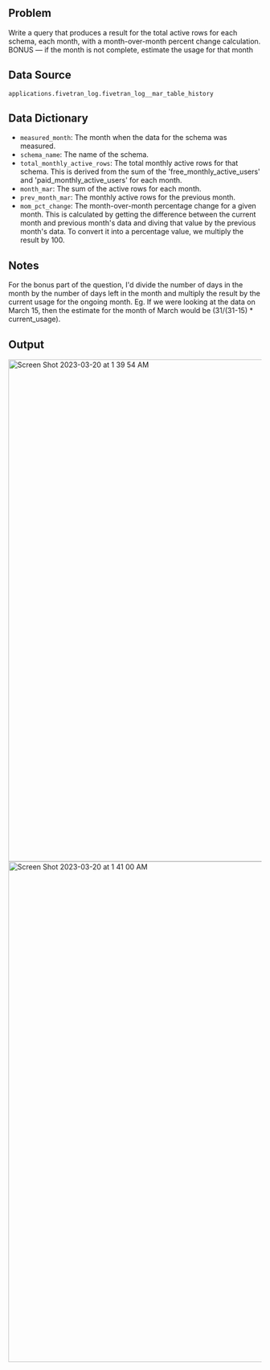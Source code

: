 ## Problem
Write a query that produces a result for the total active rows for each schema, each month, with a month-over-month percent change calculation. BONUS — if the month is not complete, estimate the usage for that month


## Data Source
`applications.fivetran_log.fivetran_log__mar_table_history`


## Data Dictionary

* `measured_month`: The month when the data for the schema was measured.
* `schema_name`: The name of the schema.
* `total_monthly_active_rows`: The total monthly active rows for that schema. This is derived from the sum of the 'free_monthly_active_users' and 'paid_monthly_active_users' for each month.
* `month_mar`: The sum of the active rows for each month.
* `prev_month_mar`: The monthly active rows for the previous month.
* `mom_pct_change`: The month-over-month percentage change for a given month. This is calculated by getting the difference between the current month and previous month's data and diving that value by the previous month's data. To convert it into a percentage value, we multiply the result by 100.


## Notes
For the bonus part of the question, I'd divide the number of days in the month by the number of days left in the month and multiply the result by the current usage for the ongoing month. Eg. If we were looking at the data on March 15, then the estimate for the month of March would be (31/(31-15) * current_usage).


## Output

<img width="998" alt="Screen Shot 2023-03-20 at 1 39 54 AM" src="https://user-images.githubusercontent.com/16471203/226287865-4cfa2904-96aa-4078-b5f6-fdb02cac9993.png">
<img width="995" alt="Screen Shot 2023-03-20 at 1 41 00 AM" src="https://user-images.githubusercontent.com/16471203/226288112-57ea7682-6989-49f4-a2db-1857d1a11a60.png">
